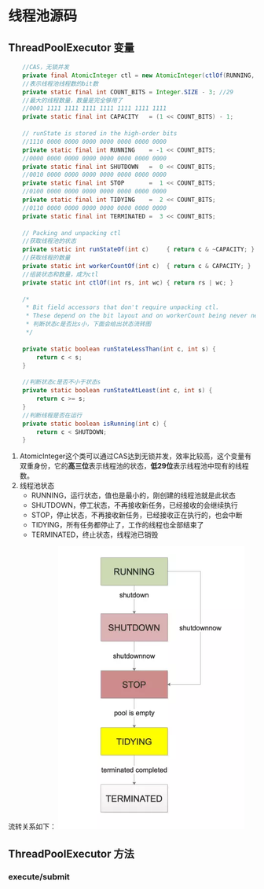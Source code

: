 # 线程池源码
## ThreadPoolExecutor 变量
```java
    //CAS，无锁并发
    private final AtomicInteger ctl = new AtomicInteger(ctlOf(RUNNING, 0));
    //表示线程池线程数的bit数
    private static final int COUNT_BITS = Integer.SIZE - 3; //29
    //最大的线程数量，数量是完全够用了
    //0001 1111 1111 1111 1111 1111 1111 1111
    private static final int CAPACITY   = (1 << COUNT_BITS) - 1;

    // runState is stored in the high-order bits
    //1110 0000 0000 0000 0000 0000 0000 0000
    private static final int RUNNING    = -1 << COUNT_BITS;
    //0000 0000 0000 0000 0000 0000 0000 0000
    private static final int SHUTDOWN   =  0 << COUNT_BITS;
    //0010 0000 0000 0000 0000 0000 0000 0000
    private static final int STOP       =  1 << COUNT_BITS;
    //0100 0000 0000 0000 0000 0000 0000 0000
    private static final int TIDYING    =  2 << COUNT_BITS;
    //0110 0000 0000 0000 0000 0000 0000 0000
    private static final int TERMINATED =  3 << COUNT_BITS;

    // Packing and unpacking ctl
    //获取线程池的状态
    private static int runStateOf(int c)     { return c & ~CAPACITY; }
    //获取线程的数量
    private static int workerCountOf(int c)  { return c & CAPACITY; }
    //组装状态和数量，成为ctl
    private static int ctlOf(int rs, int wc) { return rs | wc; }

    /*
     * Bit field accessors that don't require unpacking ctl.
     * These depend on the bit layout and on workerCount being never negative.
     * 判断状态c是否比s小，下面会给出状态流转图
     */
    
    private static boolean runStateLessThan(int c, int s) {
        return c < s;
    }
    
    //判断状态c是否不小于状态s
    private static boolean runStateAtLeast(int c, int s) {
        return c >= s;
    }
    //判断线程是否在运行
    private static boolean isRunning(int c) {
        return c < SHUTDOWN;
    }
```
1. AtomicInteger这个类可以通过CAS达到无锁并发，效率比较高，这个变量有双重身份，它的**高三位**表示线程池的状态，**低29位**表示线程池中现有的线程数。
2. 线程池状态
    * RUNNING，运行状态，值也是最小的，刚创建的线程池就是此状态
    * SHUTDOWN，停工状态，不再接收新任务，已经接收的会继续执行
    * STOP，停止状态，不再接收新任务，已经接收正在执行的，也会中断
    * TIDYING，所有任务都停止了，工作的线程也全部结束了
    * TERMINATED，终止状态，线程池已销毁

流转关系如下：
![title](https://raw.githubusercontent.com/pallcard/noteImg/master/noteImg/2020/03/19/1584548971350-1584548971371.png)

## ThreadPoolExecutor 方法
### execute/submit






